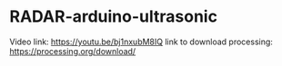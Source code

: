 # RADAR-arduino-ultrasonic
Video link: https://youtu.be/bj1nxubM8IQ 
link to download processing: https://processing.org/download/
